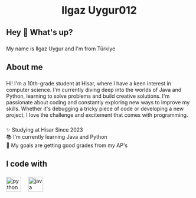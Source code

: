 <h1 align="center">Ilgaz Uygur012</h1>

###

<h2 align="left">Hey 👋 What's up?</h2>

###

<p align="left">My name is Ilgaz Uygur and I'm  from Türkiye</p>

###

<h2 align="left">About me</h2>

###

<p align="left">Hi! I'm a 10th-grade student at Hisar, where I have a keen interest in computer science. I'm currently diving deep into the worlds of Java and Python, learning to solve problems and build creative solutions. I'm passionate about coding and constantly exploring new ways to improve my skills. Whether it's debugging a tricky piece of code or developing a new project, I love the challenge and excitement that comes with programming.</p>

###

<p align="left">✨ Studying at Hisar Since 2023<br>📚 I'm currently learning Java and Python<br>🎯 My goals are getting good grades from my AP's</p>

###

<h2 align="left">I code with</h2>

###

<div align="left">
  <img src="https://cdn.jsdelivr.net/gh/devicons/devicon/icons/python/python-original.svg" height="40" alt="python logo"  />
  <img width="12" />
  <img src="https://cdn.jsdelivr.net/gh/devicons/devicon/icons/java/java-original.svg" height="40" alt="java logo"  />
</div>

###
